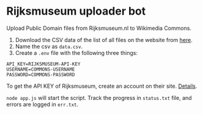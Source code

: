 # Rijksmuseum uploader bot

Upload Public Domain files from Rijksmuseum.nl to Wikimedia Commons.

1. Download the CSV data of the list of all files on the website from [here](https://scan.rijkskoha.nl/adlibdumps/202001-rma-csv-collection.zip).
2. Name the csv as `data.csv`.
3. Create a `.env` file with the following three things:
```text
API_KEY=RIJKSMUSEUM-API-KEY
USERNAME=COMMONS-USERNAME
PASSWORD=COMMONS-PASSWORD
```
To get the API KEY of Rijksmuseum, create an account on their site.  [Details](https://data.rijksmuseum.nl/object-metadata/api/#access-to-apis).

`node app.js` will start the script.  Track the progress in `status.txt` file, and errors are logged in `err.txt`.